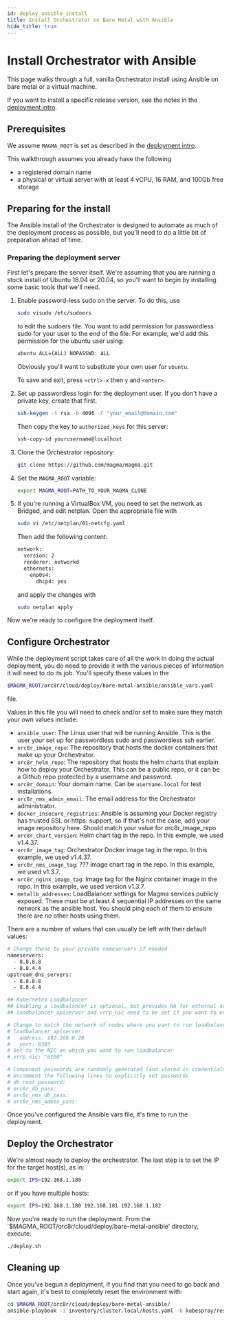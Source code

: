 ```yaml
---
id: deploy_ansible_install
title: Install Orchestrator on Bare Metal with Ansible
hide_title: true
---
```


# Install Orchestrator with Ansible

This page walks through a full, vanilla Orchestrator install using Ansible on bare metal or a virtual machine.

If you want to install a specific release version, see the notes in the
[deployment intro](https://docs.magmacore.org/docs/orc8r/deploy_intro).

## Prerequisites

We assume `MAGMA_ROOT` is set as described in the
[deployment intro](https://docs.magmacore.org/docs/orc8r/deploy_intro).

This walkthrough assumes you already have the following

- a registered domain name
- a physical or virtual server with at least 4 vCPU, 16 RAM, and 100Gb free storage

## Preparing for the install

The Ansible install of the Orchestrator is designed to automate as much of the deployment process as possible, but you'll need to do a little bit of preparation ahead of time.

### Preparing the deployment server

First let's prepare the server itself. We're assuming that you are running a stock install of Ubuntu 18.04 or 20.04, so you'll want to begin by installing some basic tools that we'll need.

1. Enable password-less sudo on the server. To do this, use 

   ```bash
   sudo visudo /etc/sudoers
   ```

   to edit the sudoers file. You want to add permission for passwordless sudo for your user to the end of the file. For example, we'd add this permission  for the ubuntu user using:

   ```bash
   ubuntu ALL=(ALL) NOPASSWD: ALL
   ```

   Obviously you'll want to substitute your own user for `ubuntu`. 

   To save and exit, press `<ctrl>-x` then `y` and `<enter>`.
1. Set up passwordless login for the deployment user.  If you don't have a private key, create that first.
   ```bash
   ssh-keygen -t rsa -b 4096 -C "your_email@domain.com"
   ```
   Then copy the key to `authorized_keys` for this server:
   ```bash
   ssh-copy-id yourusername@localhost
   ```
1. Clone the Orchestrator repository:
   ```bash
   git clone https://github.com/magma/magma.git
   ```
1. Set the `MAGMA_ROOT` variable:
   ```bash
   export MAGMA_ROOT=PATH_TO_YOUR_MAGMA_CLONE
   ```
1. If you're running a VirtualBox VM, you need to set the network as Bridged, and edit netplan. Open the appropriate file with
   ```bash
   sudo vi /etc/netplan/01-netcfg.yaml
   ```
   Then add the following content:
   ```bash
   network:
     version: 2
     renderer: networkd
     ethernets:
       enp0s4:
         dhcp4: yes
   ```
   and apply the changes with
   ```bash
   sudo netplan apply
   ```
Now we're ready to configure the deployment itself.
## Configure Orchestrator

While the deployment script takes care of all the work in doing the actual deployment, you do need to provide it with the various pieces of information it will need to do its job. You'll specify these values in the
```bash
$MAGMA_ROOT/orc8r/cloud/deploy/bare-metal-ansible/ansible_vars.yaml
```
file.

Values in this file you will need to check and/or set to make sure they match your own values include:

* `ansible_user`: The Linux user that will be running Ansible. This is the user your set up for passwordless sudo and passwordless ssh earlier.
* `orc8r_image_repo`: The repository that hosts the docker containers that make up your Orchestrator. 
* `orc8r_helm_repo`: The repository that hosts the helm charts that explain how to deploy your Orchestrator. This can be a public repo, or it can be a Github repo protected by a username and password.
* `orc8r_domain`: Your domain name. Can be `username.local` for test installations.
* `orc8r_nms_admin_email`: The email address for the Orchestrator administrator.
* `docker_insecure_registries`: Ansible is assuming your Docker registry has trusted SSL or https: support, so if that's not the case, add your image repository here. Should match your value for orc8r_image_repo
* `orc8r_chart_version`: Helm chart tag in the repo. In this exmple, we used v1.4.37.
* `orc8r_image_tag`: Orchestrator Docker image tag in the repo. In this example, we used v1.4.37.
* `orc8r_nms_image_tag`: ??? image chart tag in the repo. In this example, we used v1.3.7.
* `orc8r_nginx_image_tag`: Image tag for the Nginx container image in the repo. In this example, we used version v1.3.7.
* `metallb_addresses`: LoadBalancer settings for Magma services publicly exposed. These must be at least 4 sequential IP addresses on the same network as the ansible host. You should ping each of them to ensure there are no other hosts using them. 

There are a number of values that can usually be left with their default values:
```bash
# Change these to your private nameservers if needed
nameservers:
  - 8.8.8.8
  - 8.8.4.4
upstream_dns_servers:
  - 8.8.8.8
  - 8.8.4.4

## Kubernetes LoadBalancer
## Enabling a loadbalancer is optional, but provides HA for external access to Kubernetes API
## loadbalancer_apiserver and vrrp_nic need to be set if you want to enable this feature.

# Change to match the network of nodes where you want to run loadbalancer
# loadbalancer_apiserver:
#   address: 192.168.0.20
#   port: 8383
# Set to the NIC on which you want to run loadbalancer
# vrrp_nic: "eth0"

# Component passwords are randomly generated (and stored in credentials dir).
# Uncomment the following lines to explicitly set passwords
# db_root_password:
# orc8r_db_pass:
# orc8r_nms_db_pass:
# orc8r_nms_admin_pass:
```

Once you've configured the Ansible vars file, it's time to run the deployment.

## Deploy the Orchestrator

We're almost ready to deploy the orchestrator. The last step is to set the IP for the target host(s), as in:
```bash
export IPS=192.168.1.180
```
or if you have multiple hosts:
```bash
export IPS=192.168.1.180 192.168.181 192.168.1.182
```

Now you're ready to run the deployment.  From the `$MAGMA_ROOT/orc8r/cloud/deploy/bare-metal-ansible' directory, execute:
```bash
./deploy.sh
```

## Cleaning up

Once you've begun a deployment, if you find that you need to go back and start again, it's best to completely reset the environment with:
```bash
cd $MAGMA_ROOT/orc8r/cloud/deploy/bare-metal-ansible/
ansible-playbook -i inventory/cluster.local/hosts.yaml -b kubespray/reset.yml
```
